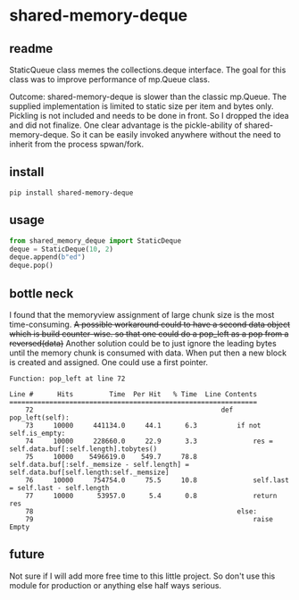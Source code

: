 # shared-memory-deque
## readme
StaticQueue class memes the collections.deque interface.
The goal for this class was to improve performance of mp.Queue class.

Outcome:
shared-memory-deque is slower than the classic mp.Queue.
The supplied implementation is limited to static size per item and bytes only.
Pickling is not included and needs to be done in front.
So I dropped the idea and did not finalize. 
One clear advantage is the pickle-ability of shared-memory-deque. So it can be easily 
invoked anywhere without the need to inherit from the process spwan/fork.

## install
```pip install shared-memory-deque```

## usage
```python
from shared_memory_deque import StaticDeque
deque = StaticDeque(10, 2)
deque.append(b"ed")
deque.pop()
```

## bottle neck
I found that the memoryview assignment of large chunk size is the most time-consuming.
~~A possible workaround could to have a second data object which is build counter-wise.
so that one could do a pop_left as a pop from a reversed(data)~~
Another solution could be to just ignore the leading bytes until the memory chunk is consumed 
with data. When put then a new block is created and assigned. One could use a first pointer. 


```commandline
Function: pop_left at line 72

Line #      Hits         Time  Per Hit   % Time  Line Contents
==============================================================
    72                                               def pop_left(self):
    73     10000     441134.0     44.1      6.3          if not self.is_empty:
    74     10000     228660.0     22.9      3.3              res = self.data.buf[:self.length].tobytes()
    75     10000    5496619.0    549.7     78.8              self.data.buf[:self._memsize - self.length] = self.data.buf[self.length:self._memsize]
    76     10000     754754.0     75.5     10.8              self.last = self.last - self.length
    77     10000      53957.0      5.4      0.8              return res
    78                                                   else:
    79                                                       raise Empty

```

## __future__
Not sure if I will add more free time to this little project. 
So don't use this module for production or anything else half ways serious. 
